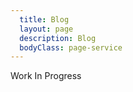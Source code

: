 ```yaml
---
  title: Blog
  layout: page
  description: Blog
  bodyClass: page-service
---
```


Work In Progress
